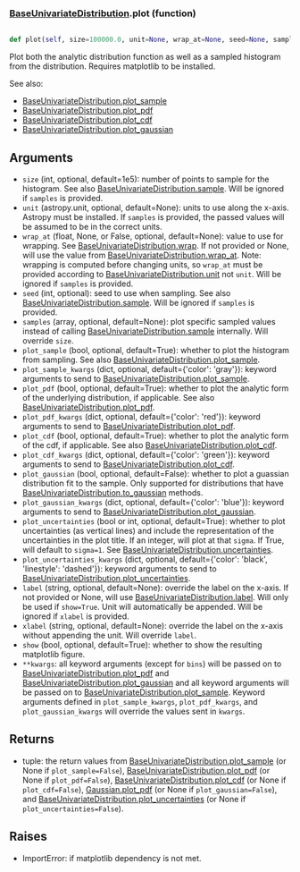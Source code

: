 ### [BaseUnivariateDistribution](BaseUnivariateDistribution.md).plot (function)


```py

def plot(self, size=100000.0, unit=None, wrap_at=None, seed=None, samples=None, plot_sample=True, plot_sample_kwargs={'color': 'gray'}, plot_pdf=True, plot_pdf_kwargs={'color': 'red'}, plot_cdf=False, plot_cdf_kwargs={'color': 'green'}, plot_gaussian=False, plot_gaussian_kwargs={'color': 'blue'}, plot_uncertainties=True, plot_uncertainties_kwargs={'color': 'black', 'linestyle': 'dashed'}, label=None, xlabel=None, show=False, **kwargs)

```



Plot both the analytic distribution function as well as a sampled
histogram from the distribution.  Requires matplotlib to be installed.

See also:

* [BaseUnivariateDistribution.plot_sample](BaseUnivariateDistribution.plot_sample.md)
* [BaseUnivariateDistribution.plot_pdf](BaseUnivariateDistribution.plot_pdf.md)
* [BaseUnivariateDistribution.plot_cdf](BaseUnivariateDistribution.plot_cdf.md)
* [BaseUnivariateDistribution.plot_gaussian](BaseUnivariateDistribution.plot_gaussian.md)

Arguments
-----------
* `size` (int, optional, default=1e5): number of points to sample for
    the histogram.  See also [BaseUnivariateDistribution.sample](BaseUnivariateDistribution.sample.md).  Will be ignored
    if `samples` is provided.
* `unit` (astropy.unit, optional, default=None): units to use along
    the x-axis.  Astropy must be installed.  If `samples` is provided,
    the passed values will be assumed to be in the correct units.
* `wrap_at` (float, None, or False, optional, default=None): value to
    use for wrapping.  See [BaseUnivariateDistribution.wrap](BaseUnivariateDistribution.wrap.md).  If not provided or None,
    will use the value from [BaseUnivariateDistribution.wrap_at](BaseUnivariateDistribution.wrap_at.md).  Note: wrapping is
    computed before changing units, so `wrap_at` must be provided
    according to [BaseUnivariateDistribution.unit](BaseUnivariateDistribution.unit.md) not `unit`.  Will be ignored if
    `samples` is provided.
* `seed` (int, optional): seed to use when sampling.  See also
    [BaseUnivariateDistribution.sample](BaseUnivariateDistribution.sample.md).  Will be ignored if `samples` is provided.
* `samples` (array, optional, default=None): plot specific sampled
    values instead of calling [BaseUnivariateDistribution.sample](BaseUnivariateDistribution.sample.md) internally.  Will override
    `size`.
* `plot_sample` (bool, optional, default=True): whether to plot the
    histogram from sampling.  See also [BaseUnivariateDistribution.plot_sample](BaseUnivariateDistribution.plot_sample.md).
* `plot_sample_kwargs` (dict, optional, default={'color': 'gray'}):
    keyword arguments to send to [BaseUnivariateDistribution.plot_sample](BaseUnivariateDistribution.plot_sample.md).
* `plot_pdf` (bool, optional, default=True): whether to plot the
    analytic form of the underlying distribution, if applicable.
    See also [BaseUnivariateDistribution.plot_pdf](BaseUnivariateDistribution.plot_pdf.md).
* `plot_pdf_kwargs` (dict, optional, default={'color': 'red'}):
    keyword arguments to send to [BaseUnivariateDistribution.plot_pdf](BaseUnivariateDistribution.plot_pdf.md).
* `plot_cdf` (bool, optional, default=True): whether to plot the
    analytic form of the cdf, if applicable.
    See also [BaseUnivariateDistribution.plot_cdf](BaseUnivariateDistribution.plot_cdf.md).
* `plot_cdf_kwargs` (dict, optional, default={'color': 'green'}):
    keyword arguments to send to [BaseUnivariateDistribution.plot_cdf](BaseUnivariateDistribution.plot_cdf.md).
* `plot_gaussian` (bool, optional, default=False): whether to plot
    a guassian distribution fit to the sample.  Only supported for
    distributions that have [BaseUnivariateDistribution.to_gaussian](BaseUnivariateDistribution.to_gaussian.md) methods.
* `plot_gaussian_kwargs` (dict, optional, default={'color': 'blue'}):
    keyword arguments to send to [BaseUnivariateDistribution.plot_gaussian](BaseUnivariateDistribution.plot_gaussian.md).
* `plot_uncertainties` (bool or int, optional, default=True): whether
    to plot uncertainties (as vertical lines) and include the representation
    of the uncertainties in the plot title.  If an integer, will
    plot at that `sigma`.  If True, will default to `sigma=1`.  See
    [BaseUnivariateDistribution.uncertainties](BaseUnivariateDistribution.uncertainties.md).
* `plot_uncertainties_kwargs` (dict, optional, default={'color': 'black', 'linestyle': 'dashed'}):
    keyword arguments to send to [BaseUnivariateDistribution.plot_uncertainties](BaseUnivariateDistribution.plot_uncertainties.md).
* `label` (string, optional, default=None): override the label on the
    x-axis.  If not provided or None, will use [BaseUnivariateDistribution.label](BaseUnivariateDistribution.label.md).  Will
    only be used if `show=True`.  Unit will automatically be appended.
    Will be ignored if `xlabel` is provided.
* `xlabel` (string, optional, default=None): override the label on the
    x-axis without appending the unit.  Will override `label`.
* `show` (bool, optional, default=True): whether to show the resulting
    matplotlib figure.
* `**kwargs`: all keyword arguments (except for `bins`) will be passed
    on to [BaseUnivariateDistribution.plot_pdf](BaseUnivariateDistribution.plot_pdf.md) and [BaseUnivariateDistribution.plot_gaussian](BaseUnivariateDistribution.plot_gaussian.md) and all
    keyword arguments will be passed on to [BaseUnivariateDistribution.plot_sample](BaseUnivariateDistribution.plot_sample.md).
    Keyword arguments defined in `plot_sample_kwargs`,
    `plot_pdf_kwargs`, and `plot_gaussian_kwargs`
    will override the values sent in `kwargs`.

Returns
--------
* tuple: the return values from [BaseUnivariateDistribution.plot_sample](BaseUnivariateDistribution.plot_sample.md) (or None if
    `plot_sample=False`), [BaseUnivariateDistribution.plot_pdf](BaseUnivariateDistribution.plot_pdf.md) (or None if `plot_pdf=False`),
    [BaseUnivariateDistribution.plot_cdf](BaseUnivariateDistribution.plot_cdf.md) (or None if `plot_cdf=False`),
    [Gaussian.plot_pdf](Gaussian.plot_pdf.md) (or None if `plot_gaussian=False`), and
    [BaseUnivariateDistribution.plot_uncertainties](BaseUnivariateDistribution.plot_uncertainties.md) (or None if `plot_uncertainties=False`).

Raises
--------
* ImportError: if matplotlib dependency is not met.


